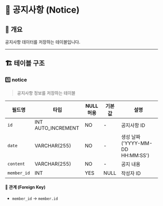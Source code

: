# 📂 공지사항 (Notice)

## 📖 개요
공지사항 데이터를 저장하는 테이블입니다.

---

## 🏗️ 테이블 구조

### 1️⃣ notice
> 공지사항 정보를 저장하는 테이블

| 필드명         | 타입             | NULL 허용 | 기본값   | 설명 |
|-------------|-----------------|----------|---------|------|
| `id`        | INT AUTO_INCREMENT | NO       | -       | 공지사항 ID |
| `date`      | VARCHAR(255)    | NO       | -       | 생성 날짜 ('YYYY-MM-DD HH:MM:SS') |
| `content`   | VARCHAR(255)    | NO       | -       | 공지 내용 |
| `member_id` | INT             | YES      | NULL    | 작성자 ID |

#### 🔗 관계 (Foreign Key)
- `member_id` → `member.id`
